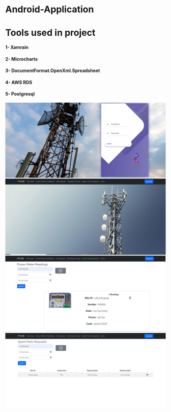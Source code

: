 # Android-Application
 
# Tools used in project
  #### 1- Xamrain
  #### 2- Microcharts
  #### 3- DocumentFormat.OpenXml.Spreadsheet
  #### 4- AWS RDS
  #### 5- Postgresql
  
  
 




![alt text](https://github.com/MohamedGamal10/Web-Development/blob/master/FM_Application/images/1.PNG)
![alt text](https://github.com/MohamedGamal10/Web-Development/blob/master/FM_Application/images/2.PNG)
![alt text](https://github.com/MohamedGamal10/Web-Development/blob/master/FM_Application/images/3.PNG)
![alt text](https://github.com/MohamedGamal10/Web-Development/blob/master/FM_Application/images/4.PNG)

